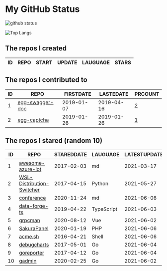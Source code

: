 # My GitHub Status

<img src="https://github-readme-stats-1.yihong0618.vercel.app/api?username=jc-lathander&show_icons=true&&&hide_title=true&count_private=true" alt="github status" />

![Top Langs](https://github-readme-stats-1.yihong0618.vercel.app/api/top-langs/?username=jc-lathander&layout=compact)

<!--START_SECTION:my_github-->
## The repos I created
| ID | REPO | START | UPDATE | LAUGUAGE | STARS |
|----|------|-------|--------|----------|-------|

## The repos I contributed to
| ID |                                REPO                                | FIRSTDATE  | LASTEDATE  |                                          PRCOUNT                                           |
|----|--------------------------------------------------------------------|------------|------------|--------------------------------------------------------------------------------------------|
|  1 | [egg-swagger-doc](https://github.com/Yanshijie-EL/egg-swagger-doc) | 2019-01-07 | 2019-04-16 | [2](https://github.com/Yanshijie-EL/egg-swagger-doc/pulls?q=is%3Apr+author%3Ajc-lathander) |
|  2 | [egg-captcha](https://github.com/Raoul1996/egg-captcha)            | 2019-01-26 | 2019-01-26 | [1](https://github.com/Raoul1996/egg-captcha/pulls?q=is%3Apr+author%3Ajc-lathander)        |

## The repos I stared (random 10)
| ID |                                        REPO                                        | STAREDDATE |  LAUGUAGE  | LATESTUPDATE |
|----|------------------------------------------------------------------------------------|------------|------------|--------------|
|  1 | [awesome-azure-iot](https://github.com/formulahendry/awesome-azure-iot)            | 2017-02-03 | md         | 2021-03-17   |
|  2 | [WSL-Distribution-Switcher](https://github.com/RoliSoft/WSL-Distribution-Switcher) | 2017-04-15 | Python     | 2021-05-27   |
|  3 | [conference](https://github.com/gopherchina/conference)                            | 2020-11-24 | md         | 2021-06-06   |
|  4 | [data-forge-ts](https://github.com/data-forge/data-forge-ts)                       | 2019-04-22 | TypeScript | 2021-06-03   |
|  5 | [grpcman](https://github.com/grpcman/grpcman)                                      | 2020-08-12 | Vue        | 2021-06-02   |
|  6 | [SakuraPanel](https://github.com/ZeroDream-CN/SakuraPanel)                         | 2020-01-19 | PHP        | 2021-06-06   |
|  7 | [acme.sh](https://github.com/acmesh-official/acme.sh)                              | 2016-04-21 | Shell      | 2021-06-06   |
|  8 | [debugcharts](https://github.com/mkevac/debugcharts)                               | 2017-05-01 | Go         | 2021-06-04   |
|  9 | [goreporter](https://github.com/360EntSecGroup-Skylar/goreporter)                  | 2017-04-12 | Go         | 2021-06-04   |
| 10 | [gadmin](https://github.com/hailaz/gadmin)                                         | 2020-02-25 | Go         | 2021-06-02   |

<!--END_SECTION:my_github-->
